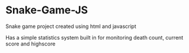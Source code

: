 # Snake-Game-JS
 Snake game project created using html and javascript

 Has a simple statistics system built in for monitoring death count, current score and highscore


